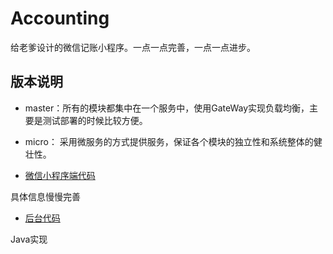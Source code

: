 # Accounting
给老爹设计的微信记账小程序。一点一点完善，一点一点进步。

## 版本说明

- master：所有的模块都集中在一个服务中，使用GateWay实现负载均衡，主要是测试部署的时候比较方便。
- micro： 采用微服务的方式提供服务，保证各个模块的独立性和系统整体的健壮性。


- [ 微信小程序端代码 ](https://github.com/MMMMMMLi/Accounting/tree/master/applet)

具体信息慢慢完善

- [ 后台代码 ](https://github.com/MMMMMMLi/Accounting/tree/master/server)

Java实现
